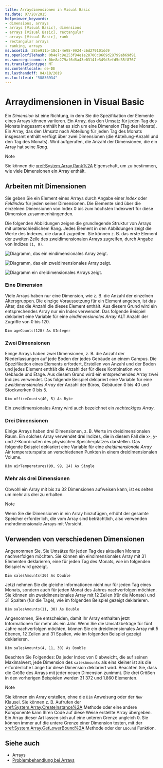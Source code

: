 ```yaml
---
title: Arraydimensionen in Visual Basic
ms.date: 07/20/2015
helpviewer_keywords:
- dimensions, arrays
- arrays [Visual Basic], dimensions
- arrays [Visual Basic], rectangular
- arrays [Visual Basic], rank
- rectangular arrays
- ranking, arrays
ms.assetid: 385e911b-18c1-4e98-9924-c6d279101dd9
ms.openlocfilehash: 0b4e7c9e253f94e1e28700c8669d28799ab69d91
ms.sourcegitcommit: 0be8a279af6d8a43e03141e349d3efd5d35f8767
ms.translationtype: MT
ms.contentlocale: de-DE
ms.lasthandoff: 04/18/2019
ms.locfileid: "58836934"
---
```

# <a name="array-dimensions-in-visual-basic"></a>Arraydimensionen in Visual Basic
Ein *Dimension* ist eine Richtung, in dem Sie die Spezifikation der Elemente eines Arrays können variieren. Ein Array, das den Umsatz für jeden Tag des Monats insgesamt enthält hat es sich um eine Dimension (Tag des Monats). Ein Array, das den Umsatz nach Abteilung für jeden Tag des Monats insgesamt enthält verfügt über zwei Dimensionen (die Abteilung-Anzahl und den Tag des Monats). Wird aufgerufen, die Anzahl der Dimensionen, die ein Array hat seine *Rang*.  
  
> [!NOTE]
>  Sie können die <xref:System.Array.Rank%2A> Eigenschaft, um zu bestimmen, wie viele Dimensionen ein Array enthält.  
  
## <a name="working-with-dimensions"></a>Arbeiten mit Dimensionen  
 Sie geben Sie ein Element eines Arrays durch Angabe einer *Index* oder *Feldindex* für jeden seiner Dimensionen. Die Elemente sind über die einzelnen Dimensionen von Index 0 bis zum höchsten Indexwert für diese Dimension zusammenhängenden.  
  
 Die folgenden Abbildungen zeigen die grundlegende Struktur von Arrays mit unterschiedlichem Rang. Jedes Element in den Abbildungen zeigt die Werte des Indexes, die darauf zugreifen. Sie können z. B. das erste Element der zweiten Zeile des zweidimensionalen Arrays zugreifen, durch Angabe von Indizes `(1, 0)`.  
  
 ![Diagramm, das ein eindimensionales Array zeigt.](./media/array-dimensions/one-dimensional-array.gif)  
  
 ![Diagramm, das ein zweidimensionales Array zeigt.](./media/array-dimensions/two-dimensional-array.gif)  
  
 ![Diagramm ein dreidimensionales Arrays zeigt.](./media/array-dimensions/three-dimensional-array.gif)  
  
### <a name="one-dimension"></a>Eine Dimension  
 Viele Arrays haben nur eine Dimension, wie z. B. die Anzahl der einzelnen Altersgruppen. Die einzige Voraussetzung für ein Element angeben, ist das Alter, das die Anzahl die dieses Element enthält. Aus diesem Grund wird ein entsprechendes Array nur ein Index verwendet. Das folgende Beispiel deklariert eine Variable für eine *eindimensionales Array* ALT Anzahl der Zugriffe von 0 bis 120.  
  
```  
Dim ageCounts(120) As UInteger  
```  
  
### <a name="two-dimensions"></a>Zwei Dimensionen  
 Einige Arrays haben zwei Dimensionen, z. B. die Anzahl der Niederlassungen auf jede Boden der jedes Gebäude an einem Campus. Die Spezifikation eines Elements erfordert, Erstellen von Anzahl und der Boden und jedes Element enthält die Anzahl der für diese Kombination von Gebäude und Etage. Aus diesem Grund wird ein entsprechendes Array zwei Indizes verwendet. Das folgende Beispiel deklariert eine Variable für eine *zweidimensionales Array* der Anzahl der Büros, Gebäuden 0 bis 40 und Stockwerken 0 bis 5.  
  
```  
Dim officeCounts(40, 5) As Byte  
```  
  
 Ein zweidimensionales Array wird auch bezeichnet ein *rechteckiges Array*.  
  
### <a name="three-dimensions"></a>Drei Dimensionen  
 Einige Arrays haben drei Dimensionen, z. B. Werte im dreidimensionalen Raum. Ein solches Array verwendet drei Indizes, die in diesem Fall die x-, y- und Z-Koordinaten des physischen Speicherplatzes darstellen. Das folgende Beispiel deklariert eine Variable für eine *dreidimensionale Array* Air temperaturspalte an verschiedenen Punkten in einem dreidimensionalen Volume.  
  
```  
Dim airTemperatures(99, 99, 24) As Single  
```  
  
### <a name="more-than-three-dimensions"></a>Mehr als drei Dimensionen  
 Obwohl ein Array mit bis zu 32 Dimensionen aufweisen kann, ist es selten um mehr als drei zu erhalten.  
  
> [!NOTE]
>  Wenn Sie die Dimensionen in ein Array hinzufügen, erhöht der gesamte Speicher erforderlich, die vom Array sind beträchtlich, also verwenden mehrdimensionale Arrays mit Vorsicht.  
  
## <a name="using-different-dimensions"></a>Verwenden von verschiedenen Dimensionen  
 Angenommen Sie, Sie Umsätze für jeden Tag des aktuellen Monats nachverfolgen möchten. Sie können ein eindimensionales Array mit 31 Elementen deklarieren, eine für jeden Tag des Monats, wie im folgenden Beispiel wird gezeigt.  
  
```  
Dim salesAmounts(30) As Double  
```  
  
 Jetzt nehmen Sie die gleiche Informationen nicht nur für jeden Tag eines Monats, sondern auch für jeden Monat des Jahres nachverfolgen möchten. Sie können ein zweidimensionales Array mit 12 Zeilen (für die Monate) und 31 Spalten (für die Tage), wie im folgenden Beispiel gezeigt deklarieren.  
  
```  
Dim salesAmounts(11, 30) As Double  
```  
  
 Angenommen, Sie entscheiden, damit Ihr Array enthalten jetzt Informationen für mehr als ein Jahr. Wenn Sie die Umsatzbeträge für fünf Jahre nachverfolgen möchten, können Sie ein dreidimensionales Array mit 5 Ebenen, 12 Zeilen und 31 Spalten, wie im folgenden Beispiel gezeigt deklarieren.  
  
```  
Dim salesAmounts(4, 11, 30) As Double  
```  
  
 Beachten Sie Folgendes: Da jeder Index von 0 abweicht, die auf seinen Maximalwert, jede Dimension des `salesAmounts` als eins kleiner ist als die erforderliche Länge für diese Dimension deklariert wird. Beachten Sie, dass die Größe des Arrays mit jeder neuen Dimension zunimmt. Die drei Größen in den vorherigen Beispielen werden 31 372 und 1.860 Elementen.  
  
> [!NOTE]
>  Sie können ein Array erstellen, ohne die `Dim` Anweisung oder der `New` Klausel. Sie können z. B. Aufrufen der <xref:System.Array.CreateInstance%2A> Methode oder eine andere Komponente kann Ihren Code auf diese Weise erstellte Array übergeben. Ein Array dieser Art lassen sich auf eine unteren Grenze ungleich 0. Sie können immer auf die untere Grenze einer Dimension testen, mit der <xref:System.Array.GetLowerBound%2A> Methode oder der `LBound` Funktion.  
  
## <a name="see-also"></a>Siehe auch

- [Arrays](../../../../visual-basic/programming-guide/language-features/arrays/index.md)
- [Problembehandlung bei Arrays](../../../../visual-basic/programming-guide/language-features/arrays/troubleshooting-arrays.md)
